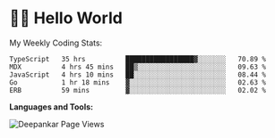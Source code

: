 # 👋🏽 Hello World 

<!--![Deepankar's github stats](https://github-readme-stats.vercel.app/api?username=Deep-Codes&count_private=true&show_icons=true&theme=radical)-->
My Weekly Coding Stats:

<!--START_SECTION:waka-->
```text
TypeScript   35 hrs          █████████████████▓░░░░░░░   70.89 % 
MDX          4 hrs 45 mins   ██▒░░░░░░░░░░░░░░░░░░░░░░   09.63 % 
JavaScript   4 hrs 10 mins   ██░░░░░░░░░░░░░░░░░░░░░░░   08.44 % 
Go           1 hr 18 mins    ▓░░░░░░░░░░░░░░░░░░░░░░░░   02.63 % 
ERB          59 mins         ▓░░░░░░░░░░░░░░░░░░░░░░░░   02.02 % 
```
<!--END_SECTION:waka-->

**Languages and Tools:**



<p align="left"> <img src="https://komarev.com/ghpvc/?username=Deep-Codes&label=Views&color=blue&style=plastic" alt="Deepankar Page Views" /> </p>
